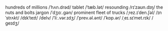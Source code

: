 hundreds of millions /ˈhʌn.drəd/
tablet /ˈtæb.lət/ 
resounding /rɪˈzaʊn.dɪŋ/ 
the nuts and bolts
jargon /ˈdʒɑː.ɡən/
prominent
fleet of trucks
/ˌrez.ɪˈden.ʃəl/
/ɪnˈstrʌkt/
/dɪkˈteɪt/
/delv/
/ˈliː.vər.ɪdʒ/
/ˈprev.əl.ənt/ 
/ˈkɒp.ər/
/ˌeɪ.sɪˈmet.rɪk/
/ɡeɪdʒ/ 
